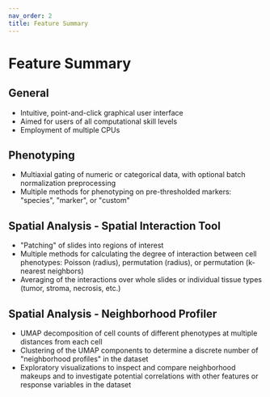 ```yaml
---
nav_order: 2
title: Feature Summary
---
```


# Feature Summary

## General

* Intuitive, point-and-click graphical user interface
* Aimed for users of all computational skill levels
* Employment of multiple CPUs

## Phenotyping

* Multiaxial gating of numeric or categorical data, with optional batch normalization preprocessing
* Multiple methods for phenotyping on pre-thresholded markers: "species", "marker", or "custom"

## Spatial Analysis - Spatial Interaction Tool

* "Patching" of slides into regions of interest
* Multiple methods for calculating the degree of interaction between cell phenotypes: Poisson (radius), permutation (radius), or permutation (k-nearest neighbors)
* Averaging of the interactions over whole slides or individual tissue types (tumor, stroma, necrosis, etc.)

## Spatial Analysis - Neighborhood Profiler

* UMAP decomposition of cell counts of different phenotypes at multiple distances from each cell
* Clustering of the UMAP components to determine a discrete number of "neighborhood profiles" in the dataset
* Exploratory visualizations to inspect and compare neighborhood makeups and to investigate potential correlations with other features or response variables in the dataset
